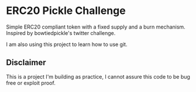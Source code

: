 # ERC20 Pickle Challenge

Simple ERC20 compliant token with a fixed supply and a burn mechanism.
Inspired by bowtiedpickle's twitter challenge.

I am also using this project to learn how to use git.

## Disclaimer

This is a project I'm building as practice, I cannot assure this code to be bug free or exploit proof.
